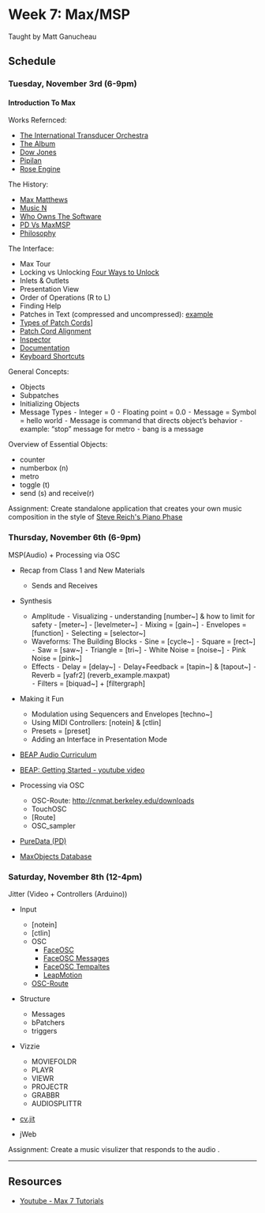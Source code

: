 # Week 7: Max/MSP
Taught by Matt Ganucheau

## Schedule

### Tuesday, November 3rd (6-9pm)

#### Introduction To Max

Works Refernced:
* [The International Transducer Orchestra](https://cycling74.com/project/international-transducer-orchestra/)
* [The Album](https://cycling74.com/project/album/)
* [Dow Jones](https://cycling74.com/project/dow-jones/)
* [Pipilan](https://cycling74.com/project/pipilan-gamelan-composition-real-time/) 
* [Rose Engine](http://www.tedwiggin.com/Rose_Engine)

The History:
* [Max Matthews](http://en.wikipedia.org/wiki/Max_Mathews)
* [Music N](http://en.wikipedia.org/wiki/MUSIC-N)
* [Who Owns The Software](http://msp.ucsd.edu/Publications/isea-reprint.pdf)
* [PD Vs MaxMSP](http://en.wikipedia.org/wiki/Pure_Data)
* [Philosophy](http://createdigitalmusic.com/2005/05/maxmsp-and-pd-political-manifestos-and-free-music-software/)


The Interface:
* Max Tour
* Locking vs Unlocking [Four Ways to Unlock](https://cycling74.com/2011/04/12/week-1/#.VjlLRq6rRE4)
* Inlets & Outlets
* Presentation View
* Order of Operations (R to L)
* Finding Help
* Patches in Text (compressed and uncompressed): [example](http://cycling74.com/toolbox/8-channel-mixer/)
* [Types of Patch Cords](https://docs.cycling74.com/max7/vignettes/patch_cords)]
* [Patch Cord Alignment](https://docs.cycling74.com/max7/vignettes/aligning_patchcords)
* [Inspector](https://docs.cycling74.com/max7/vignettes/inspector)
* [Documentation](https://docs.cycling74.com/max7/)
* [Keyboard Shortcuts](https://docs.cycling74.com/max7/vignettes/shortcuts)

General Concepts:
* Objects
* Subpatches
* Initializing Objects
* Message Types
    ⁃ Integer = 0
    ⁃ Floating point = 0.0
    ⁃ Message = Symbol = hello world
    ⁃ Message is command that directs object’s behavior
    ⁃ example: “stop” message for metro
    ⁃ bang is a message

Overview of Essential Objects:
* counter
* numberbox (n)
* metro
* toggle (t)
* send (s) and receive(r)

Assignment:
Create standalone application that creates your own music composition in the style of [Steve Reich's Piano Phase](http://toddtarantino.com/hum/reich_pianophase.html)


### Thursday, November 6th (6-9pm)
MSP(Audio) + Processing via OSC

* Recap from Class 1 and New Materials
    - Sends and Receives

* Synthesis
	- Amplitude
		⁃ Visualizing
			- understanding [number~] & how to limit for safety
			- [meter~]
			- [levelmeter~] 
		⁃ Mixing	 	    = [gain~]
		⁃ Envelopes 		= [function]
		⁃ Selecting		    = [selector~]
	- Waveforms: The Building Blocks
		⁃ Sine 	 		    = [cycle~]
		⁃ Square 		    = [rect~]
		⁃ Saw	 		    = [saw~]
		⁃ Triangle 		    = [tri~]
		⁃ White Noise 		= [noise~]
		⁃ Pink Noise 		= [pink~]	 
	- Effects
		⁃ Delay 		    = [delay~]
		⁃ Delay+Feedback	= [tapin~] & [tapout~] 
		⁃ Reverb		    = [yafr2] (reverb_example.maxpat)		
		⁃ Filters		    = [biquad~] + [filtergraph]

* Making it Fun
	- Modulation using Sequencers and Envelopes [techno~] 
	- Using MIDI Controllers: [notein] & [ctlin] 
	- Presets	= [preset]
	- Adding an Interface in Presentation Mode

* [BEAP Audio Curriculum](https://cycling74.com/wiki/index.php?title=BEAP_Analog_Model_Curriculum_Outline&oldid=4425)
* [BEAP: Getting Started - youtube video](https://www.youtube.com/watch?v=A7EMG7Tnots)
* Processing via OSC
	- OSC-Route: http://cnmat.berkeley.edu/downloads
	- TouchOSC
	- [Route]
	- OSC_sampler  
* [PureData (PD)](http://puredata.info/)
* [MaxObjects Database](http://www.maxobjects.com/)


### Saturday, November 8th (12-4pm)
Jitter (Video + Controllers (Arduino))

* Input
    - [notein]
    - [ctlin]
    - OSC
        - [FaceOSC](https://github.com/kylemcdonald/ofxFaceTracker/downloads)
        - [FaceOSC Messages](https://github.com/kylemcdonald/ofxFaceTracker/wiki/Osc-message-specification)
        - [FaceOSC Tempaltes](https://github.com/CreativeInquiry/FaceOSC-Templates)
        - [LeapMotion](http://ismm.ircam.fr/leapmotion/)
    - [OSC-Route](http://cnmat.berkeley.edu/patch/4029)

* Structure 
    - Messages
    - bPatchers
    - triggers

* Vizzie
    - MOVIEFOLDR
    - PLAYR
    - VIEWR
    - PROJECTR
    - GRABBR
    - AUDIOSPLITTR

* [cv.jit](http://jmpelletier.com/cvjit/)
* jWeb


Assignment:
Create a music visulizer that responds to the audio .


----------

## Resources
* [Youtube - Max 7 Tutorials](https://www.youtube.com/watch?v=xRd0-giLGPM&list=PLVIa8UkRzErsdnC1DEpDy7S9Ss7BhY7nY)

